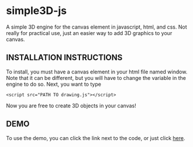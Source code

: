 # simple3D-js
A simple 3D engine for the canvas element in javascript, html, and css. Not really for practical use, just an easier way to add 3D graphics to your canvas.

## INSTALLATION INSTRUCTIONS

To install, you must have a canvas element in your html file named window. Note that it can be different, but you will have to change the variable in the engine to do so. Next, you want to type 
```
<script src="PATH TO drawing.js"></script>
```
Now you are free to create 3D objects in your canvas!

## DEMO

To use the demo, you can click the link next to the code, or just click [here](https://devpooldotmsi.github.io/simple3D-js/).
